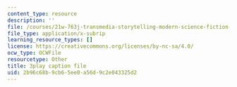 ```yaml
---
content_type: resource
description: ''
file: /courses/21w-763j-transmedia-storytelling-modern-science-fiction-spring-2014/2b96c68b9cb65ee0a56d9c2e043325d2_484766.vtt
file_type: application/x-subrip
learning_resource_types: []
license: https://creativecommons.org/licenses/by-nc-sa/4.0/
ocw_type: OCWFile
resourcetype: Other
title: 3play caption file
uid: 2b96c68b-9cb6-5ee0-a56d-9c2e043325d2
---
```

